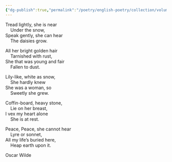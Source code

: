 ```yaml
---
{"dg-publish":true,"permalink":"/poetry/english-poetry/collection/volume-01/requiescat/"}
---
```


Tread lightly, she is near  
    Under the snow,  
Speak gently, she can hear  
    The daisies grow.

All her bright golden hair  
    Tarnished with rust,  
She that was young and fair  
    Fallen to dust.

Lily-like, white as snow,  
    She hardly knew  
She was a woman, so  
    Sweetly she grew.

Coffin-board, heavy stone,  
    Lie on her breast,  
I vex my heart alone  
    She is at rest.

Peace, Peace, she cannot hear  
    Lyre or sonnet,  
All my life’s buried here,  
    Heap earth upon it.

Oscar Wilde